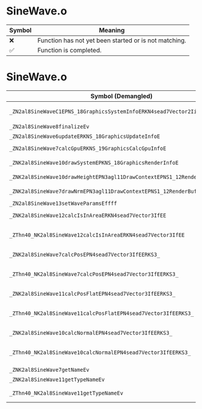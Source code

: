 # SineWave.o
| Symbol | Meaning 
| ------------- | ------------- 
| :x: | Function has not yet been started or is not matching. 
| :white_check_mark: | Function is completed. 


# SineWave.o
| Symbol (Demangled) | Symbol (Mangled) | Decompiled? |
| ------------- |  ------------- | ------------- |
| `_ZN2al8SineWaveC1EPNS_18GraphicsSystemInfoERKN4sead7Vector2IiEERKNS4_IfEE` | `al::SineWave::SineWave(al::GraphicsSystemInfo *,sead::Vector2<int> const&,sead::Vector2<float> const&)` | :white_check_mark: |
| `_ZN2al8SineWave8finalizeEv` | `al::SineWave::finalize(void)` | :white_check_mark: |
| `_ZN2al8SineWave6updateERKNS_18GraphicsUpdateInfoE` | `al::SineWave::update(al::GraphicsUpdateInfo const&)` | :white_check_mark: |
| `_ZN2al8SineWave7calcGpuERKNS_19GraphicsCalcGpuInfoE` | `al::SineWave::calcGpu(al::GraphicsCalcGpuInfo const&)` | :white_check_mark: |
| `_ZNK2al8SineWave10drawSystemEPKNS_18GraphicsRenderInfoE` | `al::SineWave::drawSystem(al::GraphicsRenderInfo const*)const` | :white_check_mark: |
| `_ZNK2al8SineWave10drawHeightEPN3agl11DrawContextEPNS1_12RenderBufferE` | `al::SineWave::drawHeight(agl::DrawContext *,agl::RenderBuffer *)const` | :white_check_mark: |
| `_ZNK2al8SineWave7drawNrmEPN3agl11DrawContextEPNS1_12RenderBufferE` | `al::SineWave::drawNrm(agl::DrawContext *,agl::RenderBuffer *)const` | :white_check_mark: |
| `_ZN2al8SineWave13setWaveParamsEffff` | `al::SineWave::setWaveParams(float,float,float,float)` | :white_check_mark: |
| `_ZNK2al8SineWave12calcIsInAreaERKN4sead7Vector3IfEE` | `al::SineWave::calcIsInArea(sead::Vector3<float> const&)const` | :white_check_mark: |
| `_ZThn40_NK2al8SineWave12calcIsInAreaERKN4sead7Vector3IfEE` | ``non-virtual thunk to'al::SineWave::calcIsInArea(sead::Vector3<float> const&)const` | :white_check_mark: |
| `_ZNK2al8SineWave7calcPosEPN4sead7Vector3IfEERKS3_` | `al::SineWave::calcPos(sead::Vector3<float> *,sead::Vector3<float> const&)const` | :white_check_mark: |
| `_ZThn40_NK2al8SineWave7calcPosEPN4sead7Vector3IfEERKS3_` | ``non-virtual thunk to'al::SineWave::calcPos(sead::Vector3<float> *,sead::Vector3<float> const&)const` | :white_check_mark: |
| `_ZNK2al8SineWave11calcPosFlatEPN4sead7Vector3IfEERKS3_` | `al::SineWave::calcPosFlat(sead::Vector3<float> *,sead::Vector3<float> const&)const` | :white_check_mark: |
| `_ZThn40_NK2al8SineWave11calcPosFlatEPN4sead7Vector3IfEERKS3_` | ``non-virtual thunk to'al::SineWave::calcPosFlat(sead::Vector3<float> *,sead::Vector3<float> const&)const` | :white_check_mark: |
| `_ZNK2al8SineWave10calcNormalEPN4sead7Vector3IfEERKS3_` | `al::SineWave::calcNormal(sead::Vector3<float> *,sead::Vector3<float> const&)const` | :white_check_mark: |
| `_ZThn40_NK2al8SineWave10calcNormalEPN4sead7Vector3IfEERKS3_` | ``non-virtual thunk to'al::SineWave::calcNormal(sead::Vector3<float> *,sead::Vector3<float> const&)const` | :white_check_mark: |
| `_ZNK2al8SineWave7getNameEv` | `al::SineWave::getName(void)const` | :white_check_mark: |
| `_ZNK2al8SineWave11getTypeNameEv` | `al::SineWave::getTypeName(void)const` | :white_check_mark: |
| `_ZThn40_NK2al8SineWave11getTypeNameEv` | ``non-virtual thunk to'al::SineWave::getTypeName(void)const` | :white_check_mark: |

